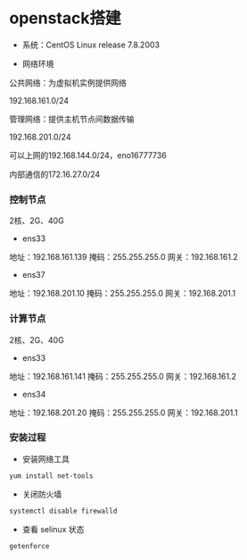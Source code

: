 # openstack搭建


* 系统：CentOS Linux release 7.8.2003


* 网络环境

公共网络：为虚拟机实例提供网络

192.168.161.0/24

管理网络：提供主机节点间数据传输

192.168.201.0/24


可以上网的192.168.144.0/24，eno16777736


内部通信的172.16.27.0/24


### 控制节点

2核、2G、40G

* ens33

地址：192.168.161.139
掩码：255.255.255.0
网关：192.168.161.2

* ens37

地址：192.168.201.10
掩码：255.255.255.0
网关：192.168.201.1


### 计算节点

2核、2G、40G

* ens33

地址：192.168.161.141
掩码：255.255.255.0
网关：192.168.161.2

* ens34

地址：192.168.201.20
掩码：255.255.255.0
网关：192.168.201.1


### 安装过程

* 安装网络工具

```bash
yum install net-tools
```


* 关闭防火墙

```bash
systemctl disable firewalld
```


* 查看 selinux 状态

```bash
getenforce
```

